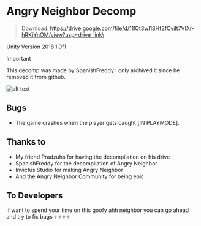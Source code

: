 # Angry Neighbor Decomp

> Download: https://drive.google.com/file/d/11lOt3wl1SHf3fCvilt7VIXr-hRKiYnOM/view?usp=drive_link\
> 
Unity Version 2018.1.0f1

> [!IMPORTANT]
> This decomp was made by SpanishFreddy I only archived it since he removed it from github.

![alt text](https://play-lh.googleusercontent.com/cJsK0l-g6hUyjMPCEQ-B1LaoJnnZijuF_oXhimsvxvsNA0RZUYuUhAUFUwjU0eWLGKY=w2560-h1440-rw)

## Bugs
- The game crashes when the player gets caught [IN PLAYMODE].

## Thanks to
- My friend Pradzuhs for having the decompilation on his drive
- SpanishFreddy for the decompilation of Angry Neighbor
- Invictus Studio for making Angry Neighbor
- And the Angry Neighbor Community for being epic

## To Developers
if want to spend your time on this goofy ahh neighbor you can go ahead and try to fix bugs :skull: :skull: :skull: :skull:

